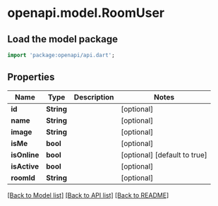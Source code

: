 # openapi.model.RoomUser

## Load the model package
```dart
import 'package:openapi/api.dart';
```

## Properties
Name | Type | Description | Notes
------------ | ------------- | ------------- | -------------
**id** | **String** |  | [optional] 
**name** | **String** |  | [optional] 
**image** | **String** |  | [optional] 
**isMe** | **bool** |  | [optional] 
**isOnline** | **bool** |  | [optional] [default to true]
**isActive** | **bool** |  | [optional] 
**roomId** | **String** |  | [optional] 

[[Back to Model list]](../README.md#documentation-for-models) [[Back to API list]](../README.md#documentation-for-api-endpoints) [[Back to README]](../README.md)


